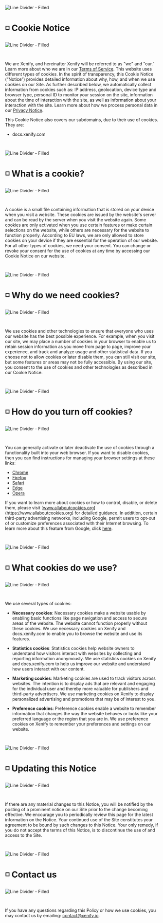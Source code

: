 ![Line Divider - Filled](https://user-images.githubusercontent.com/60996729/233879462-b465c484-4c2f-4cd2-a126-19529e333d64.png)
# ◽️ Cookie Notice
![Line Divider - Filled](https://user-images.githubusercontent.com/60996729/233879462-b465c484-4c2f-4cd2-a126-19529e333d64.png)

<br>

We are Xenify, and hereinafter Xenify will be referred to as "we" and "our.” Learn more about who we are in our [Terms of Service](https://www.xenify.io/terms-of-service). This website uses different types of cookies. In the spirit of transparency, this Cookie Notice (“Notice”) provides detailed information about why, how, and when we use cookies on our Site. As further described below, we automatically collect information from cookies such as: IP address, geolocation, device type and browser type, personal ID to monitor your session on the site, information about the time of interaction with the site, as well as information about your interaction with the site. Learn more about how we process personal data in our [Privacy Notice](https://www.xenify.com/privacy-notice).

This Cookie Notice also covers our subdomains, due to their use of cookies. They are:
- docs.xenify.com

<br>

![Line Divider - Filled](https://user-images.githubusercontent.com/60996729/233879462-b465c484-4c2f-4cd2-a126-19529e333d64.png)
# ◽️ What is a cookie?
![Line Divider - Filled](https://user-images.githubusercontent.com/60996729/233879462-b465c484-4c2f-4cd2-a126-19529e333d64.png)

<br>

A cookie is a small file containing information that is stored on your device when you visit a website. These cookies are issued by the website's server and can be read by the server when you visit the website again. Some cookies are only activated when you use certain features or make certain selections on the website, while others are necessary for the website to function properly. According to EU laws, we are only allowed to store cookies on your device if they are essential for the operation of our website. For all other types of cookies, we need your consent. You can change or revoke your consent for the use of cookies at any time by accessing our Cookie Notice on our website.

<br>

![Line Divider - Filled](https://user-images.githubusercontent.com/60996729/233879462-b465c484-4c2f-4cd2-a126-19529e333d64.png)
# ◽️ Why do we need cookies?
![Line Divider - Filled](https://user-images.githubusercontent.com/60996729/233879462-b465c484-4c2f-4cd2-a126-19529e333d64.png)

<br>

We use cookies and other technologies to ensure that everyone who uses our website has the best possible experience. For example, when you visit our site, we may place a number of cookies in your browser to enable us to retain session information as you move from page to page, improve your experience, and track and analyze usage and other statistical data. If you choose not to allow cookies or later disable them, you can still visit our site, but some features or areas may not be fully accessible. By using our site, you consent to the use of cookies and other technologies as described in our Cookie Notice.

<br>

![Line Divider - Filled](https://user-images.githubusercontent.com/60996729/233879462-b465c484-4c2f-4cd2-a126-19529e333d64.png)
# ◽️ How do you turn off cookies?
![Line Divider - Filled](https://user-images.githubusercontent.com/60996729/233879462-b465c484-4c2f-4cd2-a126-19529e333d64.png)

<br>

You can generally activate or later deactivate the use of cookies through a functionality built into your web browser. If you want to disable cookies, then you can find instructions for managing your browser settings at these links:

- [Chrome](https://support.google.com/chrome/answer/95647?hl=en)
- [Firefox](https://support.mozilla.org/en-US/kb/delete-cookies-remove-info-websites-stored)
- [Safari](https://support.apple.com/en-gb/guide/safari/manage-cookies-and-website-data-sfri11471/mac)
- [Edge](https://support.microsoft.com/en-us/microsoft-edge/delete-cookies-in-microsoft-edge-63947406-40ac-21b9-836b-5ae5e5e5d10d)
- [Opera](https://help.opera.com/en/latest/web-preferences/#cookies)

If you want to learn more about cookies or how to control, disable, or delete them, please visit [www.allaboutcookies.org](https://www.allaboutcookies.org) for detailed guidance. In addition, certain third-party advertising networks, including Google, permit users to opt-out of or customize preferences associated with their Internet browsing. To learn more about this feature from Google, click [here](https://support.google.com/ads/answer/2662922).

<br>

![Line Divider - Filled](https://user-images.githubusercontent.com/60996729/233879462-b465c484-4c2f-4cd2-a126-19529e333d64.png)
# ◽️ What cookies do we use?
![Line Divider - Filled](https://user-images.githubusercontent.com/60996729/233879462-b465c484-4c2f-4cd2-a126-19529e333d64.png)

<br>

We use several types of cookies:

- **Necessary cookies**: Necessary cookies make a website usable by enabling basic functions like page navigation and access to secure areas of the website. The website cannot function properly without these cookies. We use necessary cookies on Xenify and docs.xenify.com to enable you to browse the website and use its features.

- **Statistics cookies**: Statistics cookies help website owners to understand how visitors interact with websites by collecting and reporting information anonymously. We use statistics cookies on Xenify and docs.xenify.com to help us improve our website and understand how users interact with our content.

- **Marketing cookies**: Marketing cookies are used to track visitors across websites. The intention is to display ads that are relevant and engaging for the individual user and thereby more valuable for publishers and third-party advertisers. We use marketing cookies on Xenify to display personalized advertising and promotions that may be of interest to you.

- **Preference cookies**: Preference cookies enable a website to remember information that changes the way the website behaves or looks like your preferred language or the region that you are in. We use preference cookies on Xenify to remember your preferences and settings on our website.

<br>

![Line Divider - Filled](https://user-images.githubusercontent.com/60996729/233879462-b465c484-4c2f-4cd2-a126-19529e333d64.png)
# ◽️ Updating this Notice
![Line Divider - Filled](https://user-images.githubusercontent.com/60996729/233879462-b465c484-4c2f-4cd2-a126-19529e333d64.png)

<br>

If there are any material changes to this Notice, you will be notified by the posting of a prominent notice on our Site prior to the change becoming effective. We encourage you to periodically review this page for the latest information on the Notice. Your continued use of the Site constitutes your agreement to be bound by such changes to this Notice. Your only remedy, if you do not accept the terms of this Notice, is to discontinue the use of and access to the Site.

<br>

![Line Divider - Filled](https://user-images.githubusercontent.com/60996729/233879462-b465c484-4c2f-4cd2-a126-19529e333d64.png)
# ◽️ Contact us
![Line Divider - Filled](https://user-images.githubusercontent.com/60996729/233879462-b465c484-4c2f-4cd2-a126-19529e333d64.png)

<br>

If you have any questions regarding this Policy or how we use cookies, you may contact us by emailing: [contact@xenify.io](mailto:contact@xenify.io).

